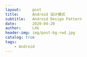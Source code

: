```yaml
---
layout:     post
title:      Android 设计模式
subtitle:   Android Design Pattern
date:       2020-04-20
author:     LXG
header-img: img/post-bg-rwd.jpg
catalog: true
tags:
    - Android
---
```



